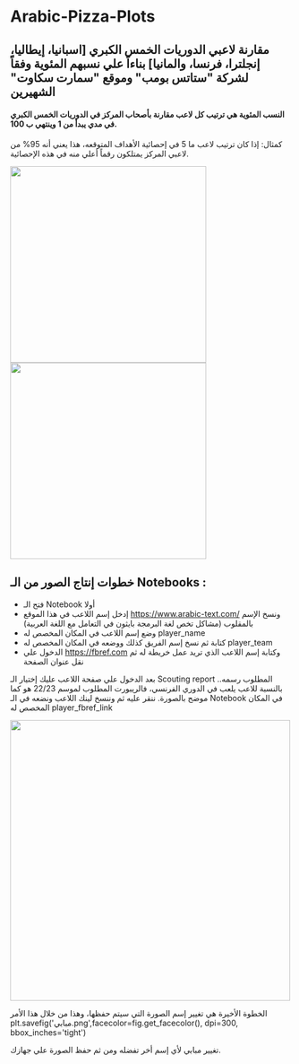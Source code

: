 # Arabic-Pizza-Plots

## مقارنة لاعبي الدوريات الخمس الكبري [اسبانيا، إيطاليا، إنجلترا، فرنسا، والمانيا] بناءاً علي نسبهم المئوية وفقاً لشركة "ستاتس بومب" وموقع "سمارت سكاوت" الشهيرين 


#### النسب المئوية هي ترتيب كل لاعب مقارنة بأصحاب المركز في الدوريات الخمس الكبري في مدي يبدأ من 1 وينتهي ب 100.
كمثال: إذا كان ترتيب لاعب ما 5 في إحصائية الأهداف المتوقعه، هذا يعني أنه 95% من لاعبي المركز يمتلكون رقماً أعلي منه في هذه الإحصائية.


<p float="center">


<img src="https://user-images.githubusercontent.com/73742092/206175530-7744925e-d708-473c-92ea-8e6e1a802910.png" width="350"> 


<img src="https://user-images.githubusercontent.com/73742092/206175557-2796b5df-36e6-4c59-a9f4-4fe966f49918.png" width="350">
</p>


## خطوات إنتاج الصور من الـ Notebooks :
- فتح الـ Notebook أولا
- إدخل إسم اللاعب في هذا الموقع https://www.arabic-text.com/ ونسخ الإسم بالمقلوب (مشاكل تخص لغة البرمجة بايثون في التعامل مع اللغة العربية)
- وضع إسم اللاعب في المكان المخصص له player_name
- كتابة ثم نسخ إسم الفريق كذلك ووضعه في المكان المخصص له player_team
- الدخول علي https://fbref.com وكتابة إسم اللاعب الذي تريد عمل خريطة له ثم نقل عنوان الصفحة

 بعد الدخول علي صفحة اللاعب عليك إختيار الـ Scouting report المطلوب رسمه..
بالنسبة للاعب يلعب في الدوري الفرنسي، فالريبورت المطلوب لموسم 22/23 هو كما موضح بالصورة. ننقر عليه ثم وننسخ لينك اللاعب ونضعه في الـ Notebook في المكان المخصص له 
player_fbref_link

<img src="https://user-images.githubusercontent.com/73742092/206179893-3cb3f5a9-5fc6-425c-9bb6-fde42c467ddb.png" width="500">


الخطوة الأخيرة هي تغيير إسم الصورة التي سيتم حفظها، وهذا من خلال هذا الأمر 
plt.savefig('مبابي.png',facecolor=fig.get_facecolor(), dpi=300, bbox_inches='tight')

تغيير مبابي لأي إسم أخر تفضله ومن ثم حفظ الصورة علي جهازك.
